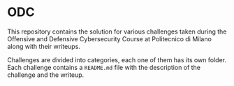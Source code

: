 # ODC

This repository contains the solution for various challenges taken during the Offensive and Defensive Cybersecurity Course at Politecnico di Milano along with their writeups.

Challenges are divided into categories, each one of them has its own folder. Each challenge contains a `README.md` file with the description of the challenge and the writeup.

